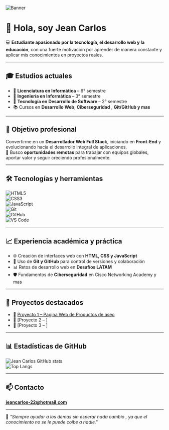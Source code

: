 <!-- Banner -->
![Banner](https://i.ibb.co/gVqVtsF/github-banner.png)

# 👋 Hola, soy Jean Carlos  

💻 **Estudiante apasionado por la tecnología, el desarrollo web y la educación**, con una fuerte motivación por aprender de manera constante y aplicar mis conocimientos en proyectos reales.  

---

## 🎓 Estudios actuales  

- 📘 **Licenciatura en Informática** – 6° semestre  
- 📘 **Ingeniería en Informática** – 3° semestre  
- 📘 **Tecnología en Desarrollo de Software** – 2° semestre  
- 📚 Cursos en **Desarrollo Web**, **Ciberseguridad** , **Git/GitHub y mas**  

---

## 🚀 Objetivo profesional  

Convertirme en un  **Desarrollador Web Full Stack**, iniciando en **Front-End** y evolucionando hacia el desarrollo integral de aplicaciones.  
📍 Busco **oportunidades remotas** para trabajar con equipos globales, aportar valor y seguir creciendo profesionalmente.  

---

## 🛠️ Tecnologías y herramientas  

![HTML5](https://img.shields.io/badge/HTML5-E34F26?style=for-the-badge&logo=html5&logoColor=white)  
![CSS3](https://img.shields.io/badge/CSS3-1572B6?style=for-the-badge&logo=css3&logoColor=white)  
![JavaScript](https://img.shields.io/badge/JavaScript-F7DF1E?style=for-the-badge&logo=javascript&logoColor=black)  
![Git](https://img.shields.io/badge/Git-F05032?style=for-the-badge&logo=git&logoColor=white)  
![GitHub](https://img.shields.io/badge/GitHub-181717?style=for-the-badge&logo=github&logoColor=white)  
![VS Code](https://img.shields.io/badge/VS_Code-0078D4?style=for-the-badge&logo=visual-studio-code&logoColor=white)  

---

## 📈 Experiencia académica y práctica  

- 🌐 Creación de interfaces web con **HTML, CSS y JavaScript**  
- 🔧 Uso de **Git y GitHub** para control de versiones y colaboración  
- 📊 Retos de desarrollo web en **Desafíos LATAM**  
- 🛡️ Fundamentos de **Ciberseguridad** en Cisco Networking Academy y mas 

---

## 📂 Proyectos destacados  

- 🔹 [Proyecto 1 – Pagina Web de Productos de aseo ](https://github.com/jeancarlos-22/Morris.git)  
- 🔹 [Proyecto 2 –  ] 
- 🔹 [Proyecto 3 – ]  

---

## 📊 Estadísticas de GitHub  

![Jean Carlos GitHub stats](https://github-readme-stats.vercel.app/api?username=usuario&show_icons=true&theme=tokyonight)  
![Top Langs](https://github-readme-stats.vercel.app/api/top-langs/?username=usuario&layout=compact&theme=tokyonight)  

---

## 📫 Contacto  
**jeancarlos-22@hotmail.com**
 

---

💬 _"Siempre ayudar a los demas sin esperar nada cambio , ya que el conocimiento no se le puede coibe a nadie."_  
